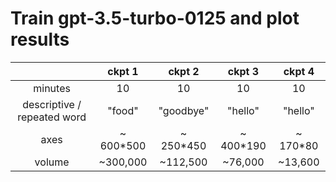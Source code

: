 # Train gpt-3.5-turbo-0125 and plot results



| | ckpt 1 | ckpt 2 | ckpt 3 | ckpt 4 |
|:---:|:---:|:---:|:---:|:---:|
| minutes | 10 | 10 | 10 | 10 |
| descriptive / repeated word | "food" | "goodbye" | "hello" | "hello" |
| axes | ~ 600*500 | ~ 250*450 | ~ 400*190 | ~ 170*80 |
| volume | ~300,000 | ~112,500 | ~76,000 | ~13,600 | 


